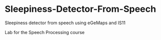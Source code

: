 # Sleepiness-Detector-From-Speech
Sleepiness detector from speech using eGeMaps and IS11

Lab for the Speech Processing course
